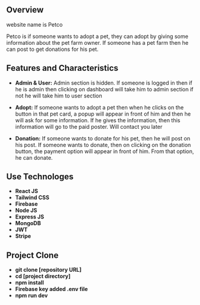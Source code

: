 ## Overview
 website name is Petco

 Petco is if someone wants to adopt a pet, they can adopt by giving some information about the pet farm owner. If someone has a pet farm then he can post to get donations for his pet.

## Features and Characteristics

- **Admin & User:** Admin section is hidden. If someone is logged in then if he is admin then clicking on dashboard will take him to admin section if not he will take him to user section

- **Adopt:** If someone wants to adopt a pet then when he clicks on the button in that pet card, a popup will appear in front of him and then he will ask for some information. If he gives the information, then this information will go to the paid poster. Will contact you later

- **Donation:** If someone wants to donate for his pet, then he will post on his post. If someone wants to donate, then on clicking on the donation button, the payment option will appear in front of him. From that option, he can donate.

## Use Technologes 

  - **React JS**
  - **Tailwind CSS** 
  - **Firebase**
  - **Node JS**
  - **Express JS**
  - **MongoDB**
  - **JWT**
  - **Stripe**


  ## Project Clone 
  - **git clone [repository URL]** 
  - **cd [project directory]** 
  - **npm install** 
  - **Firebase key added .env file** 
  - **npm run dev** 
